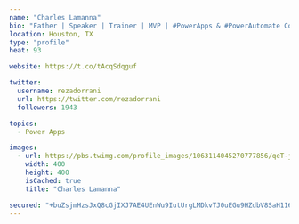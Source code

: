 ```yaml
---
name: "Charles Lamanna"
bio: "Father | Speaker | Trainer | MVP | #PowerApps & #PowerAutomate Community Super User | YouTuber Right-pointing triangle http://youtube.com/c/rezadorrani | Learn - Share - Clockwise rightwards and leftwards open circle arrows"
location: Houston, TX
type: "profile"
heat: 93

website: https://t.co/tAcqSdqguf

twitter:
  username: rezadorrani
  url: https://twitter.com/rezadorrani
  followers: 1943

topics:
  - Power Apps

images:
  - url: https://pbs.twimg.com/profile_images/1063114045270777856/qeT-jpWr_400x400.jpg
    width: 400
    height: 400
    isCached: true
    title: "Charles Lamanna"

secured: "+buZsjmHzsJxQ8cGjIXJ7AE4UEnWu9IutUrgLMDkvTJ0uEGu9HZdbV8SaH11606qSSt2+SOZQpoM0oBPwnddRLqBdnue388gKoOWehYjr3/fzz0Ev3nJ4H2h7oTPzLjT4CnKzmHJapsPPeiIPk+mYFd+lQQAnn4Ck4R990wszTc3PvwdoenL/MhrIcBk3U4L972ai2w8b17YtEtt1dmnoT+L1OkPh9VilZH3b2ihSwt5774rAz2SZd0bWEBv0cqIAngj7tU/LWMhgziQOp6DThcrMrS/E/eyuX/psxGWlGr7B1SXKgOr/qNOJBQLlQ6j/Z0QpVTLMU5YdSWZkyBS4DOEFupt0OzLg7wZ930IBWGvrzhFN0RghWjpdMZ8i3QqvFfYYaDmjydGk16qIvsKFTk9o7vu7u9pjyfSaGIGp0Q=;EE3CGrwtT3IOtCCL7Q8g7g=="
---
```


